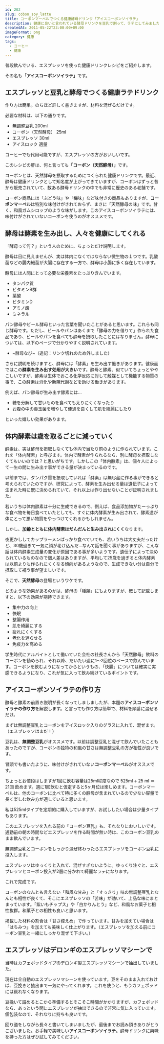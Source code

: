 ```yaml
---
id: 202
slug: cobon_soy_latte
title: コーボンマーベルでつくる健康酵母ドリンク「アイスコーボンソイラテ」
description: 健康に良いと言われている酵母ドリンクを豆乳で割って、ラテにしてみました。
createdAt: 2011-05-22T23:00:00+09:00
imageFormat: png
category: 健康
tags:
  - コーヒー
  - 健康
---
```


普段飲んでいる、エスプレッソを使った健康ドリンクレシピをご紹介します。

その名も<strong>「アイスコーボンソイラテ」</strong>です。

## エスプレッソと豆乳と酵母でつくる健康ラテドリンク

<app-photo-image article-id="202" img-file-name="cobon_soy_latte_004.jpg" caption="アイスコーボンソイラテ"></app-photo-image>

作り方は簡単。のちほど詳しく書きますが、材料を混ぜるだけです。

必要な材料は、以下の通りです。

* 無調整豆乳 200ml
* コーボン（天然酵母） 25ml
* エスプレッソ 30ml
* アイスロック 適量

コーヒーでも代用可能ですが、エスプレッソの方がおいしいです。

<app-photo-image article-id="202" img-file-name="DSCN0218.jpg" caption="アイスコーボンソイラテの材料"></app-photo-image>

このレシピの肝は、何と言っても<strong>「コーボン（天然酵母）」</strong>です。

コーボンとは、天然酵母を摂取するためにつくられた健康ドリンクです。最近、酵母は健康ドリンクとして知名度が上がってきていますが、コーボンはずっと昔から販売されていて、数ある酵母ドリンクの中でも非常に歴史のある老舗です。

コーボン商品には「ぶどう味」や「梅味」など味付きの商品もありますが、**コーボンマーベル**は特別な味付けがされておらず、まさに「天然酵母の味」です。甘く、和風ガムシロップのような味がします。このアイスコーボンソイラテには、味付けがされていないコーボンを使うのがオススメです。

<app-kaereba-link item-title="コーボン マーベル 525ml" img-file-name="cobon_525ml_500x500.png" shop-name="第一酵母" amazon-item-id="B001LQ83C4" rakuten-item-id="08e00964d86dbe9f8b40176aef415096" search-keyword="コーボン マーベル"></app-kaereba-link>

## 酵母は酵素を生み出し、人々を健康にしてくれる

「酵母って何？」という人のために、ちょっとだけ説明します。

酵母は目に見えませんが、実は体内になくてはならない微生物の１つです。乳酸菌などの腸内細菌が大腸に存在する一方で、酵母は小腸に多く存在しています。

酵母には人間にとって必要な栄養素をたっぷり含んでいます。

* タンパク質
* ビタミンB群
* 葉酸
* ビタミンD
* アミノ酸
* ミネラル

パン酵母やビール酵母といった言葉を聞いたことがあると思います。これらも同じ酵母です。ただし、ビールやパンはあくまで「酵母の力を借りて」作られた食品であり、ビールやパンを食べても酵母を摂取したことにはなりません。酵母については、以下のページで分かりやすく説明されています。

* ~酵母なび~（追記：リンク切れのため外しました）

さらに説明を続けますと、酵母には「酵素」を生み出す働きがあります。健康面ではこの**酵素を生み出す効用が大きい**です。酵母と酵素、似ていてちょっとややこしいですが、酵素は生体でおこる化学反応に対して触媒として機能する物質の事で、この酵素は消化や新陳代謝などを助ける働きがあります。

例えば、パン酵母が生み出す酵素には…

* 糖を分解して甘いものを食べても太りにくくなったり
* お腹の中の善玉菌を増やして便通を良くして肌を綺麗にしたり

といった嬉しい効果があります。

## 体内酵素は歳を取るごとに減っていく

酵素は、実は酵母を摂取しなくても体内で当たり前のように作られています。これを「体内酵素」と呼びます。体内で酵素が作られるなら、別に酵母を摂取しなくてもいいのでは？と思いがちです。しかしこの「体内酵素」は、個々人によって一生の間に生み出す事ができる量が決まっているのです。

以前までは、タンパク質を摂取していれば「酵素」は無尽蔵に作る事ができると考えられていたのですが、研究によって、酵素を生み出せる量は遺伝子によって生まれた時に既に決められていて、それ以上は作り出せないことが証明されました。

若いうちは体内酵素は十分に生成できるので、例えば、食品添加物がたーっぷりな食べ物を毎日食べていたとしても、すぐに体内酵素が生み出されて、酵素達が体にとって悪い物質をやっつけてくれるかもしれません。

しかし、**加齢とともに体内酵素はだんだんと生み出されにくく**なります。

夜更かししてカップラーメンばっかり食べていても、若いうちは大丈夫だったけど、30歳過ぎて一気に顔が老け込んだ…なんて話を聞く事がありますが、こんな話は体内酵素生成量の変化が原因である事が多いようです。遺伝子によって決められているものなので個人差はありますが、平均して25歳を過ぎると体内酵素は以前よりも作られにくくなる傾向があるようなので、生成できない分は自分で摂取して補う事が望ましいです。

そこで、**天然酵母**の登場というワケです。

どのような効果があるのかは、酵母の「種類」にもよりますが、概して記載しますと、以下の効果が期待できます。

* 集中力の向上
* 快眠
* 整腸作用
* 肌を綺麗にする
* 疲れにくくする
* 老化を遅らせる
* 免疫力を高める

学生時代にアルバイトとして働いていた会社の社長さんから「天然酵母」飲料のコーボンを勧められ、それ以降、だいたい週に1～2回位のペースで飲んでいます。コーボンを飲むようになってからというもの、「快腸」については確実に実感できるようになり、これが気に入って飲み続けているポイントです。

## アイスコーボンソイラテの作り方

酵母と酵素の前置き説明が長くなってしましましたが、本題の**アイスコーボンソイラテの作り方**を解説します。と言っても作り方は簡単で、材料を順番に混ぜるだけ。

まずは無調整豆乳とコーボンをアイスロック入りのグラスに入れて、混ぜます。（エスプレッソはまだ！）

<app-photo-image article-id="202" img-file-name="cobon_soy_latte_002.jpg" caption="エスプレッソ以外を先にまぜる"></app-photo-image>

豆乳は、**無調整豆乳**がオススメです。以前は調整豆乳と混ぜて飲んでいたこともあったのですが、コーボンの独特の和風の甘さは無調整豆乳の方が相性が良いです。

冒頭でも書いたように、味付けがされていない**コーボンマーベル**がオススメです。

ちょっとお値段はしますが1回に飲む容量は25ml程度なので 525ml ÷ 25 ml ＝ 21回 飲めます。週に1回飲むと仮定すると5ヶ月位は楽しめます。コーボンマーベルは、他のコーボンに比べて特に多くの酵母が含まれているので少ない容量で長く楽しむ飲み方が適していると思います。

私は525mlタイプを定期的に購入していますが、お試ししたい場合は少量タイプもあります。

<app-kaereba-link item-title="コーボン マーベル 140ml" img-file-name="cobon_140ml_500x500.png" shop-name="第一酵母" amazon-item-id="B003Q4ECWY" rakuten-item-id="a147da258b303a78c11b9f88d80c3ee4" search-keyword="コーボン マーベル"></app-kaereba-link>

このエスプレッソを入れる前の「コーボン豆乳」も、それなりにおいしいです。通勤前の朝の時間などエスプレッソを作る時間が無い時は、このコーボン豆乳のまま飲んでいます。

無調整豆乳とコーボンをしっかり混ぜ終わったらエスプレッソをコーボン豆乳に投入します。

<app-photo-image article-id="202" img-file-name="cobon_soy_latte_003.jpg" caption="エスプレッソを投入"></app-photo-image>

エスプレッソはゆっくりと入れて、混ぜすぎないように。ゆっくり注ぐと、エスプレッソとコーボン投入が2層に分かれて綺麗なラテになります。

これで完成です。

<app-photo-image article-id="202" img-file-name="cobon_soy_latte_005.jpg" caption="アイスコーボンソイラテが完成"></app-photo-image>

コーボンのなんとも言えない「和風な甘み」と「すっきり」味の無調整豆乳となんとも相性が良くて、そこにエスプレッソの「苦味」が効いて、上品な味にまとまっています。「紫いもチップス」や「白かりんとう」など、和風なお菓子と相性抜群。和菓子との相性も良いと思います。

掲載した材料の割合は「甘さ控えめ」で作っています。甘みを加えてい場合は「<span class="b">はちみつ</span>」を加えても美味しく仕上がります。（エスプレッソを加える前にコーボン豆乳と一緒にしっかり混ぜて下さい。）

## エスプレッソはデロンギのエスプレッソマシーンで

当時はカフェポッドタイプのデロンギ製エスプレッソマシーンで抽出していました。

<app-photo-image article-id="202" img-file-name="espresso_002.jpg" caption="イリーのエスプレッソ"></app-photo-image>

<app-photo-image article-id="202" img-file-name="DSCN0211.jpg" caption="カフェポッド"></app-photo-image>

<app-photo-image article-id="202" img-file-name="espresso_004.jpg" caption="エスプレッソを抽出"></app-photo-image>

現在は全自動のエスプレッソマシーンを使っています。豆をそのまま入れておけば、豆挽きと抽出まで一気にやってくれます。これを使うと、もうカフェポッドには戻れなくなります。

<app-kaereba-link item-title="デロンギ コンパクト全自動コーヒーメーカー ホワイト マグニフィカS" img-file-name="delonghi_mags_500x500.png" shop-name="DeLonghi（デロンギ）" amazon-item-id="B01LY849K0" rakuten-item-id="1d29b69c7620868fd7dbace2c16e3654" search-keyword="デロンギ マグニフィカS"></app-kaereba-link>

豆挽いて詰めるとこから準備するとそこそこ時間がかかりますが、カフェポッドなら、あっという間にエスプレッソが抽出できるので非常に気に入っています。個包装なので、それなりに持ちも良いです。

回り道をしながら長々と書いてしまいましたが、最後までお読み頂きありがとうございました。お手軽で美味しい**アイスコーボンソイラテ**。酵母ドリンクに興味を持った方はぜひ試してみてください。
